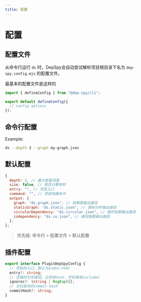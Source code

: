 ```yaml
---
title: 配置
---
```


# 配置

## 配置文件

从命令行运行 `ds` 时，DepSpy会自动尝试解析项目根目录下名为 `dep-spy.config.mjs` 的配置文件。

最基本的配置文件是这样的

```javascript
import { defineConfig } from "@dep-spy/cli";

export default defineConfig({
  // config options
});
```

## 命令行配置

Example:

```bash
ds --depth 3 --graph my-graph.json
```

## 默认配置

```javascript
{
  depth: 3, // 最大嵌套深度
  size: false, // 是否计算体积
  entry: "", // 项目入口
  command: "", // 项目构建命令
  output: {
    graph: "ds.graph.json", // 依赖图输出路径
    staticGraph: "ds.static.json", // 源码分析输出路径
    circularDependency: "ds.circular.json", // 循环依赖输出路径
    codependency: "ds.co.json", // 相同依赖输出路径
  },
};
```

> 优先级: 命令行 > 配置文件 > 默认配置

## 插件配置
```ts
export interface PluginDepSpyConfig {
  // 项目的入口，默认为index.html
  entry?: string;
  // 忽略的文件路径，正则用test，字符串用includes
  ignores?: (string | RegExp)[];
  // 对比版本的commit hash
  commitHash?: string;
}
```